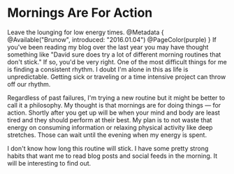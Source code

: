 # Mornings Are For Action
Leave the lounging for low energy times.
@Metadata {
  @Available("Brunow", introduced: "2016.01.04")
  @PageColor(purple)
}
If you've been reading my blog over the last year you may have thought something like "David sure does try a lot of different morning routines that don't stick." If so, you'd be very right. One of the most difficult things for me is finding a consistent rhythm. I doubt I'm alone in this as life is unpredictable. Getting sick or traveling or a time intensive project can throw off our rhythm.

Regardless of past failures, I'm trying a new routine but it might be better to call it a philosophy. My thought is that mornings are for doing things &mdash; for action. Shortly after you get up will be when your mind and body are least tired and they should perform at their best. My plan is to not waste that energy on consuming information or relaxing physical activity like deep stretches. Those can wait until the evening when my energy is spent.

I don't know how long this routine will stick. I have some pretty strong habits that want me to read blog posts and social feeds in the morning. It will be interesting to find out.
